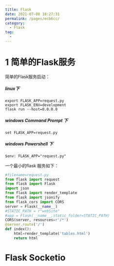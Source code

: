 ```yaml
---
title: Flask
date: 2021-07-08 18:27:31
permalink: /pages/ecb6cc/
category:
  - Flask
tag:
  - 
---
```

# 1 简单的Flask服务
简单的Flask服务启动：
##### linux下
```shell
export FLASK_APP=request.py
export FLASK_ENV=development
flask run --host=0.0.0.0
```
##### windows  Command Prompt 下
```shell
set FLASK_APP=request.py
```
##### windows Powershell 下
```shell
$env: FLASK_APP="request.py"
```
一个最小的flask 服务如下：


```python
#filename=request.py
from flask import request
from flask import Flask
import json
from flask import render_template
from flask import jsonify
from flask_cors import CORS
server = Flask(__name__)
#STATIC_PATH = r"webSite"
#app = Flask(__name__,static_folder=STATIC_PATH)
CORS(server, resources=r'/*')
@server.route('/')
def index():
    html=render_template('tables.html')
    return html
```

# Flask Socketio



```python

```
